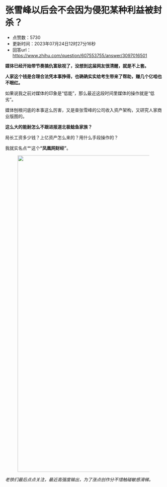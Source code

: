 # 张雪峰以后会不会因为侵犯某种利益被封杀？
- 点赞数：5730
- 更新时间：2023年07月24日12时27分16秒
- 回答url：https://www.zhihu.com/question/607553755/answer/3097016501
<body>
 <p data-pid="icml6CNh"><b>媒体已经开始带节奏搞仇富敌视了，没想到这届网友很清醒，就是不上套。</b></p>
 <p data-pid="AhYt4Fzp"><b>人家这个钱是合理合法凭本事挣得，也确确实实给考生带来了帮助，赚几个亿咱也不眼红。</b></p>
 <p data-pid="0jujHRmm">如果说我之前对媒体的印象是“低能”，那么最近这段时间里媒体的操作就是“低劣”。</p>
 <p data-pid="QcYrX2zK">媒体刨根问底的本事这么厉害，又是查张雪峰的公司收入资产架构，又研究人家商业版图的。</p>
 <p data-pid="P5aCGiPl"><b>这么大的能耐怎么不跟进报道北极鲶鱼家族？</b></p>
 <p data-pid="id6N0ZmD">局长工资多少钱？上亿资产怎么来的？用什么手段操作的？</p>
 <p data-pid="GwKEsKNo">我就实名点艹这个<b>“凤凰网财经”</b>。</p>
 <figure data-size="normal">
  <img src="https://picx.zhimg.com/50/v2-2b0ba94ca987fd1380f474363615be38_720w.jpg?source=1940ef5c" data-caption="" data-size="normal" data-rawwidth="1016" data-rawheight="1297" data-original-token="v2-4372b0295bc97b6dec81f4080d78c4bf" data-default-watermark-src="https://pica.zhimg.com/50/v2-07a138ecb1894efcece3f6111d2f292a_720w.jpg?source=1940ef5c" class="origin_image zh-lightbox-thumb" width="1016" data-original="https://picx.zhimg.com/v2-2b0ba94ca987fd1380f474363615be38_r.jpg?source=1940ef5c">
 </figure>
 <p data-pid="KVREFMqG"><i>老铁们最后点点关注，最近高强度输出，为了涨点创作分不惜触碰敏感滑梯。</i></p>
</body>